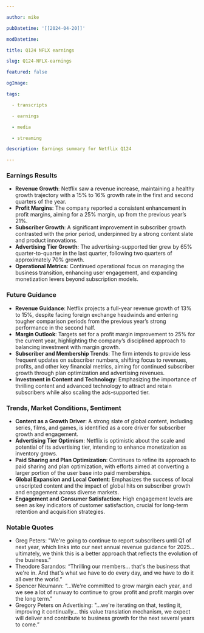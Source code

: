 ```yaml
---

author: mike

pubDatetime: '[[2024-04-20]]'

modDatetime:

title: Q124 NFLX earnings

slug: Q124-NFLX-earnings

featured: false

ogImage: 

tags:

  - transcripts

  - earnings

  - media

  - streaming

description: Earnings summary for Netflix Q124

---
```


### Earnings Results
- **Revenue Growth**: Netflix saw a revenue increase, maintaining a healthy growth trajectory with a 15% to 16% growth rate in the first and second quarters of the year.
- **Profit Margins**: The company reported a consistent enhancement in profit margins, aiming for a 25% margin, up from the previous year’s 21%.
- **Subscriber Growth**: A significant improvement in subscriber growth contrasted with the prior period, underpinned by a strong content slate and product innovations.
- **Advertising Tier Growth**: The advertising-supported tier grew by 65% quarter-to-quarter in the last quarter, following two quarters of approximately 70% growth.
- **Operational Metrics**: Continued operational focus on managing the business transition, enhancing user engagement, and expanding monetization levers beyond subscription models.

### Future Guidance
- **Revenue Guidance**: Netflix projects a full-year revenue growth of 13% to 15%, despite facing foreign exchange headwinds and entering tougher comparison periods from the previous year’s strong performance in the second half.
- **Margin Outlook**: Targets set for a profit margin improvement to 25% for the current year, highlighting the company’s disciplined approach to balancing investment with margin growth.
- **Subscriber and Membership Trends**: The firm intends to provide less frequent updates on subscriber numbers, shifting focus to revenues, profits, and other key financial metrics, aiming for continued subscriber growth through plan optimization and advertising revenues.
- **Investment in Content and Technology**: Emphasizing the importance of thrilling content and advanced technology to attract and retain subscribers while also scaling the ads-supported tier.

### Trends, Market Conditions, Sentiment
- **Content as a Growth Driver**: A strong slate of global content, including series, films, and games, is identified as a core driver for subscriber growth and engagement.
- **Advertising Tier Optimism**: Netflix is optimistic about the scale and potential of its advertising tier, intending to enhance monetization as inventory grows.
- **Paid Sharing and Plan Optimization**: Continues to refine its approach to paid sharing and plan optimization, with efforts aimed at converting a larger portion of the user base into paid memberships.
- **Global Expansion and Local Content**: Emphasizes the success of local unscripted content and the impact of global hits on subscriber growth and engagement across diverse markets.
- **Engagement and Consumer Satisfaction**: High engagement levels are seen as key indicators of customer satisfaction, crucial for long-term retention and acquisition strategies.

### Notable Quotes
- Greg Peters: "We're going to continue to report subscribers until Q1 of next year, which links into our next annual revenue guidance for 2025... ultimately, we think this is a better approach that reflects the evolution of the business.”
- Theodore Sarandos: “Thrilling our members... that's the business that we're in. And that's what we have to do every day, and we have to do it all over the world.”
- Spencer Neumann: “...We're committed to grow margin each year, and we see a lot of runway to continue to grow profit and profit margin over the long term.”
- Gregory Peters on Advertising: "...we're iterating on that, testing it, improving it continually... this value translation mechanism, we expect will deliver and contribute to business growth for the next several years to come.”

